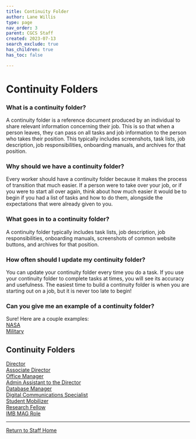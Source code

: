 ```yaml
---
title: Continuity Folder
author: Lane Willis
type: page
nav_order: 3
parent: CGCS Staff
created: 2023-07-13
search_exclude: true
has_children: true
has_toc: false

---
```


# Continuity Folders

### What is a continuity folder?
A continuity folder is a reference document produced by an individual to share relevant information concerning their job. This is so that when a person leaves, they can pass on all tasks and job information to the person who takes their position. This typically includes screenshots, task lists, job description, job responsibilities, onboarding manuals, and archives for that position.

### Why should we have a continuity folder?
Every worker should have a continuity folder because it makes the process of transition that much easier. If a person were to take over your job, or if you were to start all over again, think about how much easier it would be to begin if you had a list of tasks and how to do them, alongside the expectations that were already given to you.

### What goes in to a continuity folder?
A continuity folder typically includes task lists, job description, job responsibilities, onboarding manuals, screenshots of common website buttons, and archives for that position.

### How often should I update my continuity folder?
You can update your continuity folder every time you do a task. If you use your continuity folder to complete tasks at times, you will see its accuracy and usefulness. The easiest time to build a continuity folder is when you are starting out on a job, but it is never too late to begin!

### Can you give me an example of a continuity folder?
Sure! Here are a couple examples:  
[NASA](/files/continuity-files/NASA.pdf)  
[Military](/files/continuity-files/Military.pdf)  

## Continuity Folders
[Director](/cgcs-staff-information/continuity/folders/director.html)  
[Associate Director](/cgcs-staff-information/continuity/folders/associate-director.html)  
[Office Manager](/cgcs-staff-information/continuity/folders/office-manager.html)  
[Admin Assistant to the Director](/cgcs-staff-information/continuity/folders/admin-assistant-to-director.html)  
[Database Manager](/cgcs-staff-information/continuity/folders/database-coordinator.html)  
[Digital Communications Specialist](/cgcs-staff-information/continuity/folders/digital-communications-specialist.html)  
[Student Mobilizer](/cgcs-staff-information/continuity/folders/student-mobilizer.html)  
[Research Fellow](/cgcs-staff-information/continuity/folders/research-fellow.html)  
[IMB MAG Role](/cgcs-staff-information/continuity/folders/imb-mag-role.html)  

---

[Return to Staff Home](/staff)